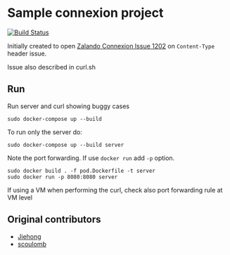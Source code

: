 # Sample connexion project

[![Build Status](https://travis-ci.org/scoulomb/zalando_connexion_sample.svg?branch=master)](https://travis-ci.org/scoulomb/zalando_connexion_sample)

Initially created to open [Zalando Connexion Issue 1202](https://github.com/zalando/connexion/issues/1202) on `Content-Type` header issue.

Issue also described in curl.sh

## Run 

Run server and curl showing buggy cases

```
sudo docker-compose up --build
````

To run only the server do:

````
sudo docker-compose up --build server
````

Note the port forwarding.
If use `docker run` add `-p` option.

````
sudo docker build . -f pod.Dockerfile -t server
sudo docker run -p 8080:8080 server
```` 

If using a VM when performing the curl, check also port forwarding rule at VM level

## Original contributors

- [Jiehong](https://github.com/Jiehong)
- [scoulomb](https://github.com/scoulomb)
